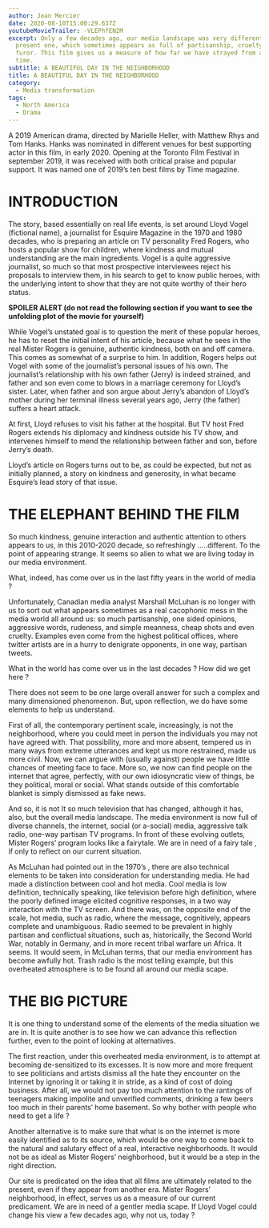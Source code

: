 ```yaml
---
author: Jean Mercier
date: 2020-08-10T15:00:29.637Z
youtubeMovieTrailer: -VLEPhfEN2M
excerpt: Only a few decades ago, our media landscape was very different than our
  present one, which sometimes appears as full of partisanship, cruelty, and
  furor. This film gives us a measure of how far we have strayed from a gentler
  time.
subtitle: A BEAUTIFUL DAY IN THE NEIGHBORHOOD
title: A BEAUTIFUL DAY IN THE NEIGHBORHOOD
category:
  - Media transformation
tags:
  - North America
  - Drama
---
```

A 2019 American drama, directed by Marielle Heller, with Matthew Rhys and Tom Hanks. Hanks  was nominated in different venues for best supporting actor in this film, in early 2020. Opening at the Toronto Film Festival in september 2019, it was received with both critical praise and popular support. It was named one of 2019’s ten best films by Time magazine. 

# INTRODUCTION

The story, based essentially on real life events, is set around Lloyd Vogel (fictional name), a journalist for Esquire Magazine in the 1970 and 1980 decades, who is preparing an article on TV personality Fred Rogers, who hosts a popular show for children, where kindness and mutual understanding are the main ingredients. Vogel is a quite aggressive journalist, so much so that most prospective interviewees reject his proposals to interview them, in his search to get to know public heroes, with the underlying intent to show that they are not quite worthy of their hero status.

**SPOILER ALERT (do not read the following section if you want to see the unfolding plot of the movie for yourself)**

While Vogel’s unstated goal is to question the merit of these popular heroes, he has to reset the initial intent of his article, because what he sees in the real Mister Rogers is genuine, authentic kindness, both on and off camera. This comes as somewhat of a surprise to him. In addition, Rogers helps out Vogel with some of the journalist’s personal issues of his own. The journalist’s relationship with his own father (Jerry) is indeed strained, and father and son even come to blows in a marriage ceremony for Lloyd’s sister. Later, when father and son argue about Jerry’s abandon of Lloyd’s mother during her terminal illness several years ago, Jerry (the father) suffers a heart attack.

At first, Lloyd refuses to visit his father at the hospital. But TV host Fred Rogers extends his diplomacy and kindness outside his TV show, and intervenes himself to mend the relationship between father and son, before Jerry’s death.

Lloyd’s article on Rogers turns out to be, as could be expected, but not as initially planned, a story on kindness and generosity, in what became Esquire’s lead story of that issue.

# THE ELEPHANT BEHIND THE FILM

So much kindness, genuine interaction and authentic attention to others appears to us, in this 2010-2020 decade, so refreshingly …..different. To the point of appearing strange. It seems so alien to what we are living today in our media environment.

What, indeed, has come over us in the last fifty years in the world of media ?

Unfortunately, Canadian media analyst Marshall McLuhan is no longer with us to sort out what appears sometimes as a real cacophonic mess in the media world all around us: so much partisanship, one sided opinions, aggressive words, rudeness, and simple meanness, cheap shots and even cruelty. Examples even come from the highest political offices, where twitter artists are in a hurry to denigrate opponents, in one way, partisan tweets.

What in the world has come over us in the last decades ? How did we get here ?

There does not seem to be one large overall answer for such a complex and many dimensioned phenomenon. But, upon reflection, we do have some elements to help us understand.

First of all, the contemporary pertinent scale, increasingly, is not the neighborhood, where you could meet in person the individuals you may not have agreed with. That possibility, more and more absent, tempered us in many ways from extreme utterances and kept us more restrained, made us more civil. Now, we can argue with (usually against) people we have little chances of meeting face to face. More so, we now can find people on the internet that agree, perfectly, with our own idiosyncratic view of things, be they political, moral or social. What stands outside of this comfortable blanket is simply dismissed as fake news.

And so, it is not It so much television that has changed, although it has, also, but the overall media landscape. The media environment is now full of diverse channels, the internet, social (or a-social) media, aggressive talk radio, one-way partisan TV programs. In front of these evolving outlets, Mister Rogers’ program looks like a fairytale. We are in need of a fairy tale , if only to reflect on our current situation.

As McLuhan had pointed out in the 1970’s , there are also technical elements to be taken into consideration for understanding media. He had made a distinction between cool and hot media. Cool media is low definition, technically speaking, like television before high definition, where the poorly defined image elicited cognitive responses, in a two way interaction with the TV screen. And there was, on the opposite end of the scale, hot media, such as radio, where the message, cognitively, appears complete and unambiguous. Radio seemed to be prevalent in highly partisan and conflictual situations, such as, historically, the Second World War, notably in Germany, and in more recent tribal warfare un Africa. It seems. It would seem, in McLuhan terms, that our media environment has become awfully hot. Trash radio is the most telling example, but this overheated atmosphere is to be found all around our media scape.

# THE BIG PICTURE

It is one thing to understand some of the elements of the media situation we are in. It is quite another is to see how we can advance this reflection further, even to the point of looking at alternatives.

The first reaction, under this overheated media environment, is to attempt at becoming de-sensitized to its excesses. It is now more and more frequent to see politicians and artists dismiss all the hate they encounter on the Internet by ignoring it or taking it in stride, as a kind of cost of doing business. After all, we would not pay too much attention to the rantings of teenagers making impolite and unverified comments, drinking a few beers too much in their parents’ home basement. So why bother with people who need to get a life ?

Another alternative is to make sure that what is on the internet is more easily identified as to its source, which would be one way to come back to the natural and salutary effect of a real, interactive neighborhoods. It would not be as ideal as Mister Rogers’ neighborhood, but it would be a step in the right direction.

[](<>)Our site is predicated on the idea that all films are ultimately related to the present, even if they appear from another era. Mister Rogers’ neighborhood, in effect, serves us as a measure of our current predicament. We are in need of a gentler media scape. If Lloyd Vogel could change his view a few decades ago, why not us, today ?